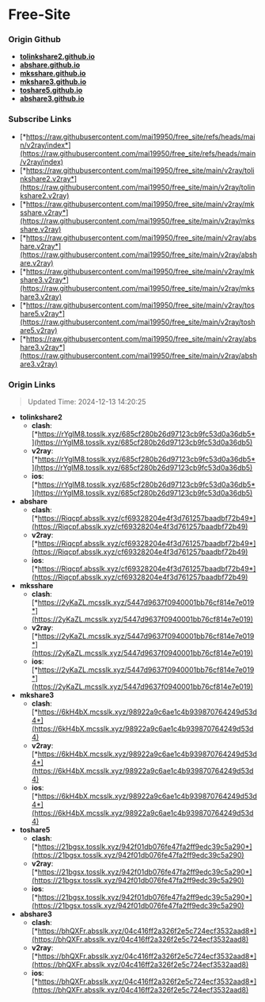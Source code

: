 # Free-Site

### Origin Github

- [**tolinkshare2.github.io**](https://github.com/tolinkshare2/tolinkshare2.github.io)
- [**abshare.github.io**](https://github.com/abshare/abshare.github.io)
- [**mksshare.github.io**](https://github.com/mksshare/mksshare.github.io)
- [**mkshare3.github.io**](https://github.com/mkshare3/mkshare3.github.io)
- [**toshare5.github.io**](https://github.com/toshare5/toshare5.github.io)
- [**abshare3.github.io**](https://github.com/abshare3/abshare3.github.io)

### Subscribe Links

- [*https://raw.githubusercontent.com/mai19950/free_site/refs/heads/main/v2ray/index*](https://raw.githubusercontent.com/mai19950/free_site/refs/heads/main/v2ray/index)
- [*https://raw.githubusercontent.com/mai19950/free_site/main/v2ray/tolinkshare2.v2ray*](https://raw.githubusercontent.com/mai19950/free_site/main/v2ray/tolinkshare2.v2ray)
- [*https://raw.githubusercontent.com/mai19950/free_site/main/v2ray/mksshare.v2ray*](https://raw.githubusercontent.com/mai19950/free_site/main/v2ray/mksshare.v2ray)
- [*https://raw.githubusercontent.com/mai19950/free_site/main/v2ray/abshare.v2ray*](https://raw.githubusercontent.com/mai19950/free_site/main/v2ray/abshare.v2ray)
- [*https://raw.githubusercontent.com/mai19950/free_site/main/v2ray/mkshare3.v2ray*](https://raw.githubusercontent.com/mai19950/free_site/main/v2ray/mkshare3.v2ray)
- [*https://raw.githubusercontent.com/mai19950/free_site/main/v2ray/toshare5.v2ray*](https://raw.githubusercontent.com/mai19950/free_site/main/v2ray/toshare5.v2ray)
- [*https://raw.githubusercontent.com/mai19950/free_site/main/v2ray/abshare3.v2ray*](https://raw.githubusercontent.com/mai19950/free_site/main/v2ray/abshare3.v2ray)

### Origin Links

> Updated Time: 2024-12-13 14:20:25

- **tolinkshare2**
  - **clash**: [*https://rYgIM8.tosslk.xyz/685cf280b26d97123cb9fc53d0a36db5*](https://rYgIM8.tosslk.xyz/685cf280b26d97123cb9fc53d0a36db5)
  - **v2ray**: [*https://rYgIM8.tosslk.xyz/685cf280b26d97123cb9fc53d0a36db5*](https://rYgIM8.tosslk.xyz/685cf280b26d97123cb9fc53d0a36db5)
  - **ios**: [*https://rYgIM8.tosslk.xyz/685cf280b26d97123cb9fc53d0a36db5*](https://rYgIM8.tosslk.xyz/685cf280b26d97123cb9fc53d0a36db5)
- **abshare**
  - **clash**: [*https://Riqcpf.absslk.xyz/cf69328204e4f3d761257baadbf72b49*](https://Riqcpf.absslk.xyz/cf69328204e4f3d761257baadbf72b49)
  - **v2ray**: [*https://Riqcpf.absslk.xyz/cf69328204e4f3d761257baadbf72b49*](https://Riqcpf.absslk.xyz/cf69328204e4f3d761257baadbf72b49)
  - **ios**: [*https://Riqcpf.absslk.xyz/cf69328204e4f3d761257baadbf72b49*](https://Riqcpf.absslk.xyz/cf69328204e4f3d761257baadbf72b49)
- **mksshare**
  - **clash**: [*https://2yKaZL.mcsslk.xyz/5447d9637f0940001bb76cf814e7e019*](https://2yKaZL.mcsslk.xyz/5447d9637f0940001bb76cf814e7e019)
  - **v2ray**: [*https://2yKaZL.mcsslk.xyz/5447d9637f0940001bb76cf814e7e019*](https://2yKaZL.mcsslk.xyz/5447d9637f0940001bb76cf814e7e019)
  - **ios**: [*https://2yKaZL.mcsslk.xyz/5447d9637f0940001bb76cf814e7e019*](https://2yKaZL.mcsslk.xyz/5447d9637f0940001bb76cf814e7e019)
- **mkshare3**
  - **clash**: [*https://6kH4bX.mcsslk.xyz/98922a9c6ae1c4b939870764249d53d4*](https://6kH4bX.mcsslk.xyz/98922a9c6ae1c4b939870764249d53d4)
  - **v2ray**: [*https://6kH4bX.mcsslk.xyz/98922a9c6ae1c4b939870764249d53d4*](https://6kH4bX.mcsslk.xyz/98922a9c6ae1c4b939870764249d53d4)
  - **ios**: [*https://6kH4bX.mcsslk.xyz/98922a9c6ae1c4b939870764249d53d4*](https://6kH4bX.mcsslk.xyz/98922a9c6ae1c4b939870764249d53d4)
- **toshare5**
  - **clash**: [*https://21bgsx.tosslk.xyz/942f01db076fe47fa2ff9edc39c5a290*](https://21bgsx.tosslk.xyz/942f01db076fe47fa2ff9edc39c5a290)
  - **v2ray**: [*https://21bgsx.tosslk.xyz/942f01db076fe47fa2ff9edc39c5a290*](https://21bgsx.tosslk.xyz/942f01db076fe47fa2ff9edc39c5a290)
  - **ios**: [*https://21bgsx.tosslk.xyz/942f01db076fe47fa2ff9edc39c5a290*](https://21bgsx.tosslk.xyz/942f01db076fe47fa2ff9edc39c5a290)
- **abshare3**
  - **clash**: [*https://bhQXFr.absslk.xyz/04c416ff2a326f2e5c724ecf3532aad8*](https://bhQXFr.absslk.xyz/04c416ff2a326f2e5c724ecf3532aad8)
  - **v2ray**: [*https://bhQXFr.absslk.xyz/04c416ff2a326f2e5c724ecf3532aad8*](https://bhQXFr.absslk.xyz/04c416ff2a326f2e5c724ecf3532aad8)
  - **ios**: [*https://bhQXFr.absslk.xyz/04c416ff2a326f2e5c724ecf3532aad8*](https://bhQXFr.absslk.xyz/04c416ff2a326f2e5c724ecf3532aad8)

